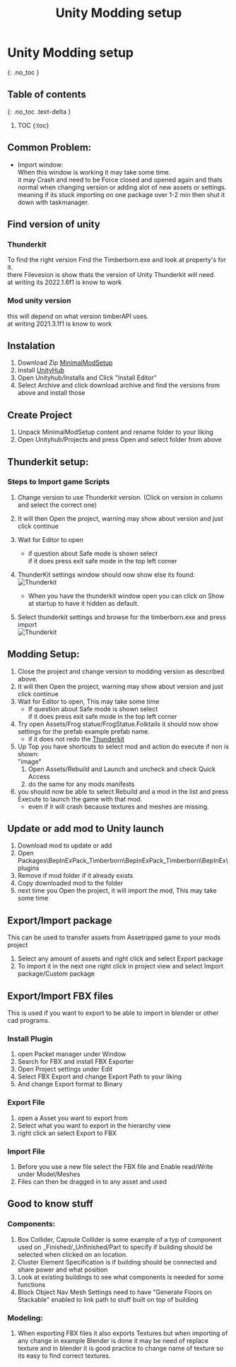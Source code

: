 ﻿---
title: Unity Modding setup
permalink: /making_mods/unity_modding/
nav_order: 0
layout: page
has_toc: true
parent: Making Mods
---
# Unity Modding setup
{: .no_toc }

## Table of contents
{: .no_toc .text-delta }

1. TOC
{:toc}

## Common Problem:
* Import window:  
    When this window is working it may take some time.  
    it may Crash and need to be Force closed and opened again and thats normal when changing version or adding alot of new assets or settings.  
    meaning if its stuck importing on one package over 1-2 min then shut it down with taskmanager.

## Find version of unity

### Thunderkit
To find the right version Find the Timberborn.exe and look at property's for it.   
there Filevesion is show thats the version of Unity Thunderkit will need.   
at writing its 2022.1.6f1 is know to work

### Mod unity version
this will depend on what version timberAPI uses.  
at writing 2021.3.1f1 is know to work


## Instalation
1. Download Zip [MinimalModSetup](https://github.com/KnatteAnka/MinimalModSetup)  
1. Install [UnityHub](https://unity3d.com/get-unity/download)
1. Open Unityhub/Installs and Click "Install Editor"
1. Select Archive and click download archive and find the versions from above and install those

## Create Project
1. Unpack MinimalModSetup content and rename folder to your liking
1. Open Unityhub/Projects and press Open and select folder from above

## Thunderkit setup:

### Steps to Import game Scripts
1. Change version to use Thunderkit version. (Click on version in column and select the correct one)
1. It will then Open the project, warning may show about version and just click continue

1. Wait for Editor to open
    * if question about Safe mode is shown select  
    if it does press exit safe mode in the top left corner
1. ThunderKit settings window should now show else its found:  
    ![Thunderkit](/assets/images/assetripper/thunderkit.png)  
    * When you have the thunderkit window open you can click on Show at startup to have it hidden as default.
1. Select thunderkit settings and browse for the timberborn.exe and press import  
![Thunderkit](/assets/images/assetripper/thunderkit_import.png)  
    
    

## Modding Setup:   
1. Close the project and change version to modding version as described above.
1. It will then Open the project, warning may show about version and just click continue
1. Wait for Editor to open, This may take some time
    * If question about Safe mode is shown select  
    if it does press exit safe mode in the top left corner 
1. Try open Assets/Frog statue/FrogStatue.Folktails it should now show settings for the prefab example prefab name.
    * if it does not redo the [Thunderkit](#steps-to-import-game-scripts)
1. Up Top you have shortcuts to select mod and action do execute if non is shown:  
"image"
    1. Open Assets/Rebuild and Launch and uncheck and check Quick Access
    1. do the same for any mods manifests
1. you should now be able to select Rebuild and a mod in the list and press Execute to launch the game with that mod.
    * even if it will crash because textures and meshes are missing.       

## Update or add mod to Unity launch
1. Download mod to update or add
1. Open Packages\BepInExPack_Timberborn\BepInExPack_Timberborn\BepInEx\plugins
1. Remove if mod folder if it already exists
1. Copy downloaded mod to the folder
1. next time you Open the project, it will import the mod, This may take some time

## Export/Import package
This can be used to transfer assets from Assetripped game to your mods project
1. Select any amount of assets and right click and select Export package
2. To import it in the next one right click in project view and select Import package/Custom package

## Export/Import FBX files
This is used if you want to export to be able to import in blender or other cad programs.  
### Install Plugin
1. open Packet manager  under Window 
2. Search for FBX and install FBX Exporter
3. Open Project settings under Edit
4. Select FBX Export and change Export Path to your liking
5. And change Export format to Binary
### Export File
1. open a Asset you want to export from 
2. Select what you want to export in the hierarchy view
3. right click an select Export to FBX
### Import File
1. Before you use a new file select the FBX file and Enable read/Write under Model/Meshes
1. Files can then be dragged in to any asset and used


## Good to know stuff
### Components:
1. Box Collider, Capsule Collider is some example of a typ of component used on _Finished/_Unfinished/Part to specify if building should be selected when clicked on an location.
2. Cluster Element Specification is if building should be connected and share power and what position
3. Look at existing buildings to see what components is needed for some functions
4. Block Object Nav Mesh Settings need to have "Generate Floors on Stackable" enabled to link path to stuff built on top of building

### Modeling:
1. When exporting FBX files it also exports Textures but when importing of any change in example Blender is done it may be need of    replace texture and in blender it is good practice to change name of texture so its easy to find correct textures.    
